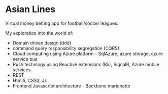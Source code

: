 Asian Lines
==========

Virtual money betting app for football/soccer leagues. 

My exploration into the world of:
- Domain driven design (ddd)
- command query responsibility segregation (CQRS)
- Cloud computing using Azure platform -  SqlAzure, azure storage, azure service bus
- Push technlogy using Reactive extensions (Rx), SignalR, Azure mobile services
- REST
- Html5, CSS3, Js
- Frontend Javascript architecture - Backbone marionette

